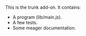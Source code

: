 This is the trunk add-on.  It contains:

* A program (lib/main.js).
* A few tests.
* Some meager documentation.
